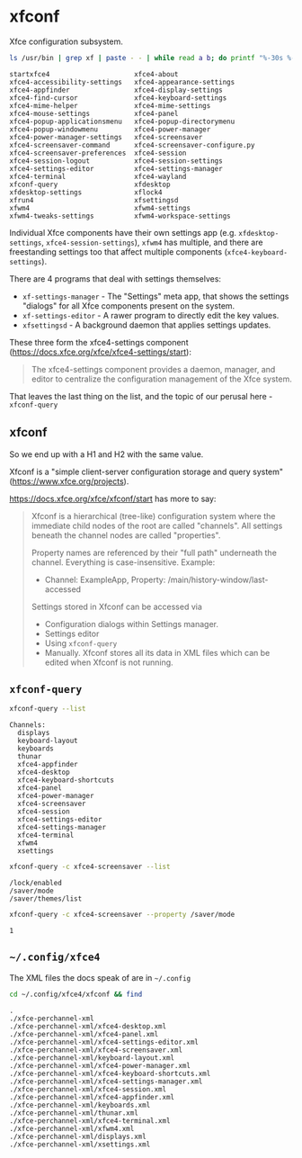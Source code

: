 # xfconf

Xfce configuration subsystem.


```sh
ls /usr/bin | grep xf | paste - - | while read a b; do printf "%-30s %-30s\n" $a $b; done
```
```
startxfce4                     xfce4-about
xfce4-accessibility-settings   xfce4-appearance-settings
xfce4-appfinder                xfce4-display-settings
xfce4-find-cursor              xfce4-keyboard-settings
xfce4-mime-helper              xfce4-mime-settings
xfce4-mouse-settings           xfce4-panel
xfce4-popup-applicationsmenu   xfce4-popup-directorymenu
xfce4-popup-windowmenu         xfce4-power-manager
xfce4-power-manager-settings   xfce4-screensaver
xfce4-screensaver-command      xfce4-screensaver-configure.py
xfce4-screensaver-preferences  xfce4-session
xfce4-session-logout           xfce4-session-settings
xfce4-settings-editor          xfce4-settings-manager
xfce4-terminal                 xfce4-wayland
xfconf-query                   xfdesktop
xfdesktop-settings             xflock4
xfrun4                         xfsettingsd
xfwm4                          xfwm4-settings
xfwm4-tweaks-settings          xfwm4-workspace-settings
```

Individual Xfce components have their own settings app
(e.g. `xfdesktop-settings`, `xfce4-session-settings`), `xfwm4` has multiple, and
there are freestanding settings too that affect multiple components
(`xfce4-keyboard-settings`).

There are 4 programs that deal with settings themselves:

* `xf-settings-manager` - The "Settings" meta app, that shows the settings
  "dialogs" for all Xfce components present on the system.
* `xf-settings-editor` - A rawer program to directly edit the key values.
* `xfsettingsd` - A background daemon that applies settings updates.

These three form the xfce4-settings component
(<https://docs.xfce.org/xfce/xfce4-settings/start>):

> The xfce4-settings component provides a daemon, manager, and editor to
> centralize the configuration management of the Xfce system.

That leaves the last thing on the list, and the topic of our perusal here -
`xfconf-query`

## xfconf

So we end up with a H1 and H2 with the same value.

Xfconf is a "simple client-server configuration storage and query system"
(<https://www.xfce.org/projects>).

<https://docs.xfce.org/xfce/xfconf/start> has more to say:

> Xfconf is a hierarchical (tree-like) configuration system where the immediate
> child nodes of the root are called "channels". All settings beneath the
> channel nodes are called "properties".
>
> Property names are referenced by their "full path" underneath the
> channel. Everything is case-insensitive. Example:
>
> * Channel: ExampleApp, Property: /main/history-window/last-accessed
>
> Settings stored in Xfconf can be accessed via
>
> - Configuration dialogs within Settings manager.
> - Settings editor
> - Using `xfconf-query`
> - Manually. Xfconf stores all its data in XML files which can be edited when
>   Xfconf is not running.

## `xfconf-query`

```sh
xfconf-query --list
```
```
Channels:
  displays
  keyboard-layout
  keyboards
  thunar
  xfce4-appfinder
  xfce4-desktop
  xfce4-keyboard-shortcuts
  xfce4-panel
  xfce4-power-manager
  xfce4-screensaver
  xfce4-session
  xfce4-settings-editor
  xfce4-settings-manager
  xfce4-terminal
  xfwm4
  xsettings
```

```sh
xfconf-query -c xfce4-screensaver --list
```
```
/lock/enabled
/saver/mode
/saver/themes/list
```

```sh
xfconf-query -c xfce4-screensaver --property /saver/mode
```
```
1
```

## `~/.config/xfce4`

The XML files the docs speak of are in `~/.config`


```sh
cd ~/.config/xfce4/xfconf && find
```
```
.
./xfce-perchannel-xml
./xfce-perchannel-xml/xfce4-desktop.xml
./xfce-perchannel-xml/xfce4-panel.xml
./xfce-perchannel-xml/xfce4-settings-editor.xml
./xfce-perchannel-xml/xfce4-screensaver.xml
./xfce-perchannel-xml/keyboard-layout.xml
./xfce-perchannel-xml/xfce4-power-manager.xml
./xfce-perchannel-xml/xfce4-keyboard-shortcuts.xml
./xfce-perchannel-xml/xfce4-settings-manager.xml
./xfce-perchannel-xml/xfce4-session.xml
./xfce-perchannel-xml/xfce4-appfinder.xml
./xfce-perchannel-xml/keyboards.xml
./xfce-perchannel-xml/thunar.xml
./xfce-perchannel-xml/xfce4-terminal.xml
./xfce-perchannel-xml/xfwm4.xml
./xfce-perchannel-xml/displays.xml
./xfce-perchannel-xml/xsettings.xml
```

